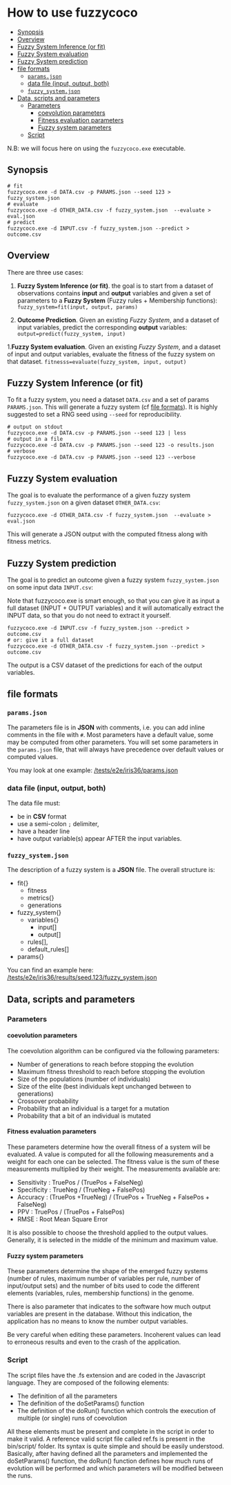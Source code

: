 How to use fuzzycoco <!-- omit from toc -->
====================
- [Synopsis](#synopsis)
- [Overview](#overview)
- [Fuzzy System Inference (or fit)](#fuzzy-system-inference-or-fit)
- [Fuzzy System evaluation](#fuzzy-system-evaluation)
- [Fuzzy System prediction](#fuzzy-system-prediction)
- [file formats](#file-formats)
  - [`params.json`](#paramsjson)
  - [data file (input, output, both)](#data-file-input-output-both)
  - [`fuzzy_system.json`](#fuzzy_systemjson)
- [Data, scripts and parameters](#data-scripts-and-parameters)
  - [Parameters](#parameters)
    - [coevolution parameters](#coevolution-parameters)
    - [Fitness evaluation parameters](#fitness-evaluation-parameters)
    - [Fuzzy system parameters](#fuzzy-system-parameters)
  - [Script](#script)

N.B: we will focus here on using the `fuzzycoco.exe` executable.

## Synopsis

```
# fit
fuzzycoco.exe -d DATA.csv -p PARAMS.json --seed 123 > fuzzy_system.json
# evaluate
fuzzycoco.exe -d OTHER_DATA.csv -f fuzzy_system.json  --evaluate > eval.json
# predict
fuzzycoco.exe -d INPUT.csv -f fuzzy_system.json --predict > outcome.csv
```

## Overview

There are three use cases:

  1.  **Fuzzy System Inference (or fit)**. the goal is to start from a dataset of observations contains **input** and **output** variables and given a 
      set of parameters to a **Fuzzy System** (Fuzzy rules + Membership functions): `fuzzy_system=fit(input, output, params)`

  1. **Outcome Prediction**. Given an existing *Fuzzy System*, and a dataset of input variables, predict the corresponding **output** variables: `output=predict(fuzzy_system, input)`

  1.**Fuzzy System evaluation**. Given an existing *Fuzzy System*, and a dataset of input and output variables, evaluate
    the fitness of the fuzzy system on that dataset. `fitnesss=evaluate(fuzzy_system, input, output)`


## Fuzzy System Inference (or fit)

To fit a fuzzy system, you need a dataset `DATA.csv` and a set of params `PARAMS.json`. 
This will generate a fuzzy system (cf [file formats](#file-formats)).
It is highly suggested to set a RNG seed using `--seed` for reproducibility.


```
# output on stdout
fuzzycoco.exe -d DATA.csv -p PARAMS.json --seed 123 | less
# output in a file
fuzzycoco.exe -d DATA.csv -p PARAMS.json --seed 123 -o results.json
# verbose
fuzzycoco.exe -d DATA.csv -p PARAMS.json --seed 123 --verbose
```


## Fuzzy System evaluation

The goal is to evaluate the performance of a given fuzzy system `fuzzy_system.json` on a given dataset `OTHER_DATA.csv`:

```
fuzzycoco.exe -d OTHER_DATA.csv -f fuzzy_system.json  --evaluate > eval.json
```

This will generate a JSON output with the computed fitness along with fitness metrics.

## Fuzzy System prediction

The goal is to predict an outcome given a fuzzy system `fuzzy_system.json` on some input data `INPUT.csv`:

Note that fuzzycoco.exe is smart enough, so that you can give it as input a full dataset (INPUT + OUTPUT variables)
and it will automatically extract the INPUT data, so that you do not need to extract it yourself.

```
fuzzycoco.exe -d INPUT.csv -f fuzzy_system.json --predict > outcome.csv
# or: give it a full dataset
fuzzycoco.exe -d OTHER_DATA.csv -f fuzzy_system.json --predict > outcome.csv
```

The output is a CSV dataset of the predictions for each of the output variables.




## file formats

### `params.json`

The parameters file is in **JSON** with comments, i.e. you can add inline comments in the file with `#`.
Most parameters have a default value, some may be computed from other parameters. 
You will set some parameters in the `params.json` file, that will always have precedence over default values or computed
values.

You may look at one example: [/tests/e2e/iris36/params.json](./tests/e2e/iris36/params.json)

### data file (input, output, both)

The data file must:

  - be in **CSV** format 
  - use a semi-colon `;` delimiter, 
  - have a header line
  - have output variable(s) appear AFTER the input variables.

### `fuzzy_system.json`

The description of a fuzzy system is a **JSON** file.
The overall structure is:

  - fit{}
    - fitness
    - metrics{}
    - generations
  - fuzzy_system{}
    - variables{}
      - input[]
      - output[]
    - rules[], 
    - default_rules[]
  - params{}

You can find an example here: [/tests/e2e/iris36/results/seed.123/fuzzy_system.json](./tests/e2e/iris36/results/seed.123/fuzzy_system.json)





## Data, scripts and parameters


### Parameters
#### coevolution parameters

The coevolution algorithm can be configured via the following parameters:

- Number of generations to reach before stopping the evolution
- Maximum fitness threshold to reach before stopping the evolution
- Size of the populations (number of individuals)
- Size of the elite (best individuals kept unchanged between to generations)
- Crossover probability
- Probability that an individual is a target for a mutation
- Probability that a bit of an individual is mutated

#### Fitness evaluation parameters

These parameters determine how the overall fitness of a system will be evaluated. A value is computed for all the following measurements and a weight for each one can be selected. The fitness value is the sum of these measurements multiplied by their weight. The measurements available are:

- Sensitivity : TruePos / (TruePos + FalseNeg)
- Specificity : TrueNeg / (TrueNeg + FalsePos)
- Accuracy : (TruePos +TrueNeg) / (TruePos + TrueNeg + FalsePos + FalseNeg)
- PPV : TruePos / (TruePos + FalsePos)
- RMSE : Root Mean Square Error

It is also possible to choose the threshold applied to the output values. Generally, it is selected in the middle of the minimum and maximum value.


#### Fuzzy system parameters
These parameters determine the shape of the emerged fuzzy systems (number of rules, maximum number of variables per rule, number of input/output sets) and the number of bits used to code the different elements (variables, rules, membership functions) in the genome.

There is also parameter that indicates to the software how much output variables are present in the database. Without this indication, the application has no means to know the number output variables.

Be very careful when editing these parameters. Incoherent values can lead to erroneous results and even to the crash of the application.

### Script
The script files have the .fs extension and are coded in the Javascript language. They are composed of the following elements:
- The definition of all the parameters
- The definition of the doSetParams() function
- The definition of the doRun() function which controls the execution of multiple (or single) runs of coevolution

All these elements must be present and complete in the script in order to make it valid. A reference valid script file called ref.fs is present in the bin/script/ folder. Its syntax is quite simple and should be easily understood. Basically, after having defined all the parameters and implemented the doSetParams() function, the doRun() function defines how much runs of evolution will be performed and which parameters will be modified between the runs.

